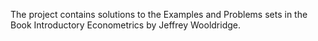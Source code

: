 The project contains solutions to the Examples and Problems sets in the Book Introductory Econometrics by Jeffrey Wooldridge.


